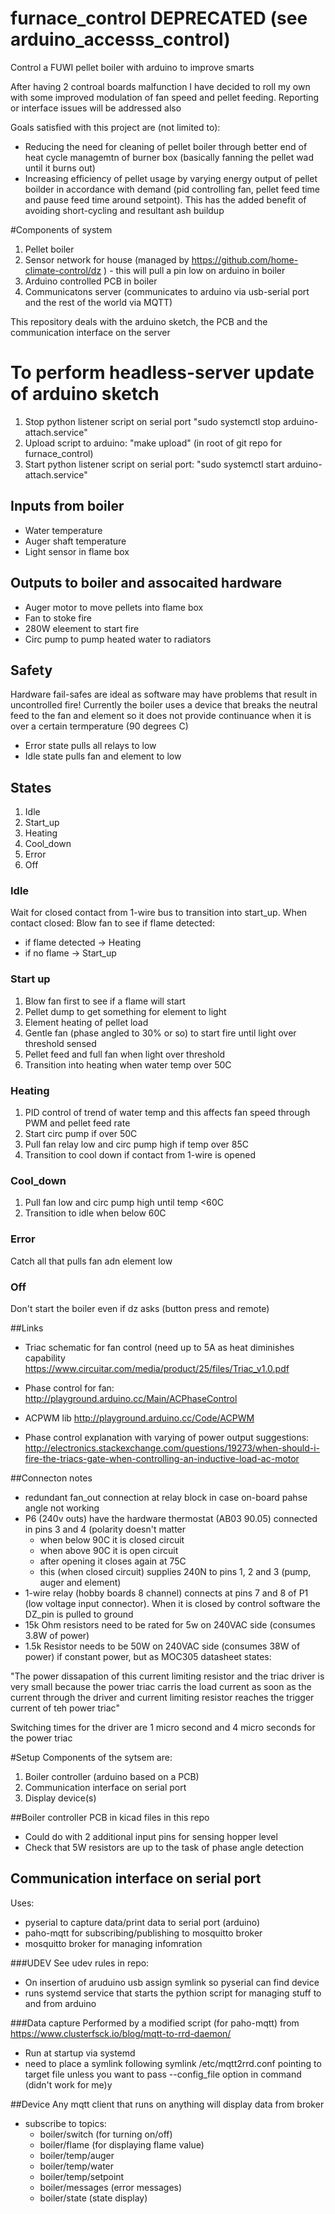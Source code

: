 # furnace_control DEPRECATED (see arduino_accesss_control)
Control a FUWI pellet boiler with arduino to improve smarts

After having 2 controal boards malfunction I have decided to roll my own with some improved modulation of fan speed and pellet feeding. Reporting or interface issues will be addressed also

Goals satisfied with this project are (not limited to):
* Reducing the need for cleaning of pellet boiler through better end of heat cycle managemtn of burner box (basically fanning the pellet wad until it burns out)
* Increasing efficiency of pellet usage by varying energy output of pellet boilder in accordance with demand (pid controlling fan, pellet feed time and pause feed time around setpoint). This has the added benefit of avoiding short-cycling and resultant ash buildup

#Components of system
1. Pellet boiler
2. Sensor network for house (managed by https://github.com/home-climate-control/dz ) - this will pull a pin low on arduino in boiler
3. Arduino controlled PCB in boiler
4. Communicatons server (communicates to arduino via usb-serial port and the rest of the world via MQTT)

This repository deals with the arduino sketch, the PCB and the communication interface on the server

# To perform headless-server update of arduino sketch
1. Stop python listener script on serial port "sudo systemctl stop arduino-attach.service"
2. Upload script to arduino: "make upload" (in root of git repo for furnace_control)
3. Start python listener script on serial port: "sudo systemctl start arduino-attach.service"

## Inputs from boiler
* Water temperature
* Auger shaft temperature
* Light sensor in flame box

## Outputs to boiler and assocaited hardware
* Auger motor to move pellets into flame box
* Fan to stoke fire
* 280W eleement to start fire
* Circ pump to pump heated water to radiators

## Safety
Hardware fail-safes are ideal as software may have problems that result in uncontrolled fire! Currently the boiler uses a device that breaks the neutral feed to the fan and element so it does not provide continuance when it is over a certain termperature (90 degrees C)
 * Error state pulls all relays to low
 * Idle state pulls fan and element to low
 
 ## States
1. Idle
2. Start_up
3. Heating
4. Cool_down
5. Error
6. Off
 
 ### Idle
 Wait for closed contact from 1-wire bus to transition into start_up. When contact closed: Blow fan to see if flame detected:
* if flame detected -> Heating
* if no flame -> Start_up
 
 ### Start up
1. Blow fan first to see if a flame will start
1. Pellet dump to get something for element to light
2. Element heating of pellet load
3. Gentle fan (phase angled to 30% or so) to start fire until light over threshold sensed
4. Pellet feed and full fan when light over threshold
5. Transition into heating when water temp over 50C
 
 ### Heating
1. PID control of trend of water temp and this affects fan speed through PWM and pellet feed rate
2. Start circ pump if over 50C
3. Pull fan relay low and circ pump high if temp over 85C
4. Transition to cool down if contact from 1-wire is opened
 
 ### Cool_down
1. Pull fan low and circ pump high until temp <60C
2. Transition to idle when below 60C
 
 ### Error
 Catch all that pulls fan adn element low


### Off
Don't start the boiler even if dz asks (button press and remote)

##Links
* Triac schematic for fan control (need up to 5A as heat diminishes capability
https://www.circuitar.com/media/product/25/files/Triac_v1.0.pdf

* Phase control for fan:
http://playground.arduino.cc/Main/ACPhaseControl
* ACPWM lib
http://playground.arduino.cc/Code/ACPWM
* Phase control explanation with varying of power output suggestions: http://electronics.stackexchange.com/questions/19273/when-should-i-fire-the-triacs-gate-when-controlling-an-inductive-load-ac-motor

##Connecton notes
* redundant fan_out connection at relay block in case on-board pahse angle not working
* P6 (240v outs) have the hardware thermostat (AB03 90.05) connected in pins 3 and 4 (polarity doesn't matter
  * when below 90C it is closed circuit
  * when above 90C it is open circuit
  * after opening it closes again at 75C
  * this (when closed circuit) supplies 240N to pins 1, 2 and 3 (pump, auger and element)
* 1-wire relay (hobby boards 8 channel) connects at pins 7 and 8 of P1 (low voltage input connector). When it is closed by control software the DZ_pin is pulled to ground
* 15k Ohm resistors need to be rated for 5w on 240VAC side (consumes 3.8W of power)
* 1.5k Resistor needs to be 50W on 240VAC side (consumes 38W of power) if constant power, but as MOC305 datasheet states:

"The power dissapation of this current limiting resistor and the triac driver is very small because the power triac carris the load current as soon as the current through the driver and current limiting resistor reaches the trigger current of teh power triac" 

Switching times for the driver are 1 micro second and 4 micro seconds for the power triac

#Setup
Components of the sytsem are:
1. Boiler controller (arduino based on a PCB)
2. Communication interface on serial port
3. Display device(s)

##Boiler controller
PCB in kicad files in this repo
* Could do with 2 additional input pins for sensing hopper level
* Check that 5W resistors are up to the task of phase angle detection

## Communication interface on serial port
Uses:
* pyserial to capture data/print data to serial port (arduino)
* paho-mqtt for subscribing/publishing to mosquitto broker
* mosquitto broker for managing infomration

###UDEV
See udev rules in repo:
* On insertion of aruduino usb assign symlink so pyserial can find device
* runs systemd service that starts the pythion script for managing stuff to and from arduino

###Data capture
Performed by a modified script (for paho-mqtt) from https://www.clusterfsck.io/blog/mqtt-to-rrd-daemon/
* Run at startup via systemd
* need to place a symlink following symlink /etc/mqtt2rrd.conf pointing to target file unless you want to pass --config_file option in command (didn't work for me)y


##Device
Any mqtt client that runs on anything will display data from broker
* subscribe to topics:
  * boiler/switch (for turning on/off)
  * boiler/flame (for displaying flame value)
  * boiler/temp/auger
  * boiler/temp/water
  * boiler/temp/setpoint
  * boiler/messages (error messages)
  * boiler/state (state display)
